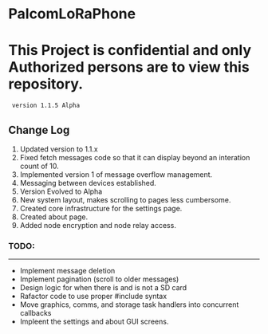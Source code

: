 # PalcomLoRaPhone
<h1><b>This Project is confidential and only Authorized persons are to view this repository.</b></h1>
<code> version 1.1.5 Alpha</code>

<h2>Change Log</h2>
<ol>
<li>Updated version to 1.1.x</li>
<li>Fixed fetch messages code so that it can display beyond an interation count of 10.</li>
<li>Implemented version 1 of message overflow management.</li>
<li>Messaging between devices established.</li>
<li>Version Evolved to Alpha</li>
<li>New system layout, makes scrolling to pages less cumbersome.</li>
<li>Created core infrastructure for the settings page.</li>
<li>Created about page.</li>
<li>Added node encryption and node relay access.</li>
</ol>

<h3>TODO:</h3>
<hr/>
<ul>
<li>Implement message deletion</li>
<li>Implement pagination (scroll to older messages)</li>
<li>Design logic for when there is and is not a SD card</li>
<li>Rafactor code to use proper #include syntax</li>
<li>Move graphics, comms, and storage task handlers into concurrent callbacks</li>
<li>Impleent the settings and about GUI screens.</li>
</ul>
